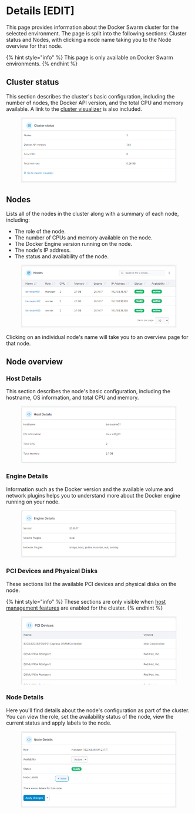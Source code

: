 # Details \[EDIT]

This page provides information about the Docker Swarm cluster for the selected environment. The page is split into the following sections: Cluster status and Nodes, with clicking a node name taking you to the Node overview for that node.

{% hint style="info" %}
This page is only available on Docker Swarm environments.
{% endhint %}

## Cluster status

This section describes the cluster's basic configuration, including the number of nodes, the Docker API version, and the total CPU and memory available. A link to the [cluster visualizer](cluster-visualizer.md) is also included.

<figure><img src="../../../.gitbook/assets/2.15-swarm-clusterstatus.png" alt=""><figcaption></figcaption></figure>

## Nodes

Lists all of the nodes in the cluster along with a summary of each node, including:

* The role of the node.
* The number of CPUs and memory available on the node.
* The Docker Engine version running on the node.
* The node's IP address.
* The status and availability of the node.

<figure><img src="../../../.gitbook/assets/2.15-swarm-nodes.png" alt=""><figcaption></figcaption></figure>

Clicking on an individual node's name will take you to an overview page for that node.

## Node overview

### Host Details

This section describes the node's basic configuration, including the hostname, OS information, and total CPU and memory.

<figure><img src="../../../.gitbook/assets/2.15-swarm-nodedetail.png" alt=""><figcaption></figcaption></figure>

### Engine Details

Information such as the Docker version and the available volume and network plugins helps you to understand more about the Docker engine running on your node.

<figure><img src="../../../.gitbook/assets/2.15-swarm-nodedetail-engine.png" alt=""><figcaption></figcaption></figure>

### PCI Devices and Physical Disks

These sections list the available PCI devices and physical disks on the node.&#x20;

{% hint style="info" %}
These sections are only visible when [host management features](setup.md#host-and-filesystem) are enabled for the cluster.
{% endhint %}

<figure><img src="../../../.gitbook/assets/2.15-docker-host-pci.png" alt=""><figcaption></figcaption></figure>

### Node Details

Here you'll find details about the node's configuration as part of the cluster. You can view the role, set the availability status of the node, view the current status and apply labels to the node.

<figure><img src="../../../.gitbook/assets/2.15-swarm-nodedetail-detail.png" alt=""><figcaption></figcaption></figure>

